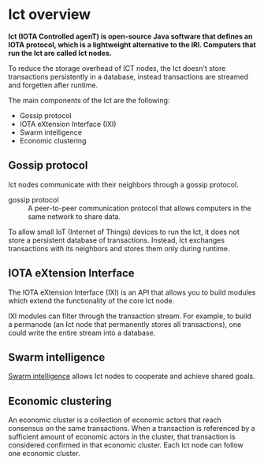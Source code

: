 # Ict overview

**Ict (IOTA Controlled agenT) is open-source Java software that defines an IOTA protocol, which is a lightweight alternative to the IRI. Computers that run the Ict are called Ict nodes.**

To reduce the storage overhead of ICT nodes, the Ict doesn't store transactions persistently in a database, instead transactions are streamed and forgetten after runtime.

The main components of the Ict are the following:

* Gossip protocol
* IOTA eXtension Interface (IXI)
* Swarm intelligence
* Economic clustering

## Gossip protocol

Ict nodes communicate with their neighbors through a gossip protocol.

<dl><dt>gossip protocol</dt><dd>A peer-to-peer communication protocol that allows computers in the same network to share data.</dd></dl>

To allow small IoT (Internet of Things) devices to run the Ict, it does not store a persistent database of transactions. Instead, Ict exchanges transactions with its neighbors and stores them only during runtime. 

## IOTA eXtension Interface

The IOTA eXtension Interface (IXI) is an API that allows you to build modules which extend the functionality of the core Ict node.

IXI modules can filter through the transaction stream. For example, to build a permanode (an Ict node that permanently stores all transactions), one could write the entire stream into a database.

## Swarm intelligence

[Swarm intelligence](https://en.wikipedia.org/wiki/Swarm_intelligence) allows Ict nodes to cooperate and achieve shared goals.

## Economic clustering

An economic cluster is a collection of economic actors that reach consensus on the same transactions. When a transaction is referenced by a sufficient amount of economic actors in the cluster, that transaction is considered confirmed in that economic cluster. Each Ict node can follow one economic cluster.